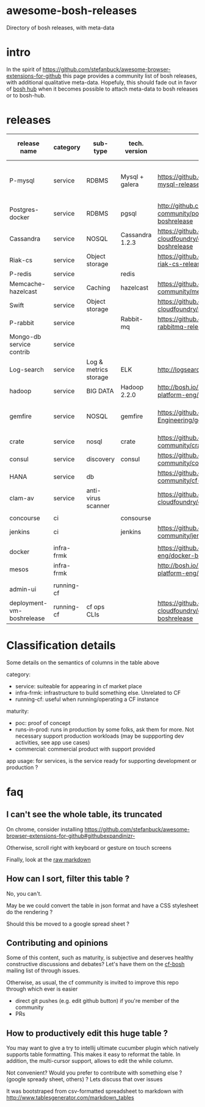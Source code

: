 # awesome-bosh-releases
Directory of bosh releases, with meta-data

# intro

In the spirit of https://github.com/stefanbuck/awesome-browser-extensions-for-github this page provides a community list of bosh releases, with additional qualitative meta-data. Hopefuly, this should fade out in favor of [bosh hub](http://bosh.io/releases) when it becomes possible to attach meta-data to bosh releases or to bosh-hub.

# releases

| release name               | category   | sub-type                | tech. version   | url                                                                      | maturity                           | main contributors   | maintained   | Backlog                                                 | HA in AZ   | Multi-az   | Broker included ??  | app usage  | comment                                                                              | Backup/restore ? |
| -------------------------- | ---------- | ----------------------- | --------------- | ------------------------------------------------------------------------ | ---------------------------------- | ------------------- | ------------ | --------                                                | ---------- | ---------- | ------------------- | ---------- | ---------                                                                            | ---------------- |
| P-mysql                    | service    | RDBMS                   | Mysql + galera  | https://github.com/cloudfoundry/cf-mysql-release                         | commercial                         | pivotal             | yes          | [url](https://www.pivotaltracker.com/n/projects/969486) | yes        | yes        | yes                 | dev        | schema as a service (isolation w.r.t. other workloads)                               | N                |
| Postgres-docker            | service    | RDBMS                   | pgsql           | http://github.com/cloudfoundry-community/postgresql-docker-boshrelease   | poc                                | Stark & wayne       | ?            |                                                         | no         | no         |                     | dev        |                                                                                      | N                |
| Cassandra                  | service    | NOSQL                   | Cassandra 1.2.3 | https://github.com/emc-cloudfoundry/cassandra-cf-service-boshrelease     | runs-in-prod                       | Emc-content         | semi         |                                                         | yes        | yes        |                     | prod       |                                                                                      | N                |
| Riak-cs                    | service    | Object storage          |                 | https://github.com/cloudfoundry/cf-riak-cs-release                       | commercial                         | pivotal             | yes          | [url](https://www.pivotaltracker.com/n/projects/969486) | yes        | planned    | yes                 | prod       |                                                                                      | N                |
| P-redis                    | service    |                         | redis           |                                                                          | commercial                         | pivotal             | yes          |                                                         | yes        |            | yes                 | prod       |                                                                                      | N                |
| Memcache-hazelcast         | service    | Caching                 | hazelcast       | https://github.com/cloudfoundry-community/memcache-release               | runs-in-prod                       | lds                 | yes          |                                                         | yes        |            | yes                 | prod       |                                                                                      | N                |
| Swift                      | service    | Object storage          |                 | https://github.com/emc-cloudfoundry/swift-boshrelease                    | runs-in-prod                       | Emc-content         | semi         |                                                         | yes        |            | no                  | prod       |                                                                                      | N                |
| P-rabbit                   | service    |                         | Rabbit-mq       | https://github.com/pivotal-cf/cf-rabbitmq-release                        | commercial                         | pivotal             | yes          | [url](https://www.pivotaltracker.com/n/projects/969486) | yes        |            | yes                 | prod       |                                                                                      | N                |
| Mongo-db service contrib   | service    |                         |                 |                                                                          | runs-in-prod                       | pivotal             | no           |                                                         | no         |            | v1                  | dev        | [alternative broker](https://github.com/pivotalservices/cf-logsearch-service-broker) | N                |
| Log-search                 | service    | Log & metrics storage   | ELK             | http://logsearch.io/                                                     | runs-in-prod                       | city bank           | yes          |                                                         | yes        |            | no                  | dev        |                                                                                      | N                |
| hadoop                     | service    | BIG DATA                | Hadoop 2.2.0    | http://bosh.io/releases/github.com/cf-platform-eng/hadoop-boshrelease    | poc                                |                     | no           |                                                         | yes        |            | no                  |            |                                                                                      | N                |
| gemfire                    | service    | NOSQL                   | gemfire         | https://github.com/Pivotal-Field-Engineering/gemfire-bosh-release        | poc (commercial version private)   | pivotal             | no           |                                                         |            |            |                     |            |                                                                                      | N                |
| crate                      | service    | nosql                   | crate           | https://github.com/cloudfoundry-community/crate-boshrelease              | poc                                | pivotal             | semi         |                                                         | ?          |            |                     | dev        |                                                                                      | N                |
| consul                     | service    | discovery               | consul          | https://github.com/cloudfoundry-community/consul-boshrelease             | Opensource,??                      | stark & wayne       | yes          |                                                         | ?          |            |                     |            |                                                                                      |                  |
| HANA                       | service    | db                      |                 | https://github.com/cloudfoundry-community/cf-hanadb-broker               | ?                                  | SAP                 | no           |                                                         |            |            |                     |            |                                                                                      |                  |
| clam-av                    | service    | anti-virus scanner      |                 | https://github.com/emc-cloudfoundry/clamav-boshrelease                   |                                    | Emc-content         |              |                                                         |            |            |                     |            |                                                                                      |                  |
|                            |            |                         |                 |                                                                          |                                    |                     |              |                                                         |            |            |                     |            |                                                                                      |                  |
| concourse                  | ci         |                         | consourse       |                                                                          |                                    |                     |              |                                                         |            |            |                     |            |                                                                                      |                  |
| jenkins                    | ci         |                         | jenkins         | https://github.com/cloudfoundry-community/jenkins-boshrelease            | Opensource,??                      | rakuten,            | yes          |                                                         |            |            |                     |            |                                                                                      |                  |
|                            |            |                         |                 |                                                                          |                                    |                     |              |                                                         |            |            |                     |            |                                                                                      |                  |
| docker                     | infra-frmk |                         |                 | https://github.com/cf-platform-eng/docker-boshrelease                    | poc                                | pivotal             |              |                                                         |            | no         | yes                 | n/a        |                                                                                      |                  |
| mesos                      | infra-frmk |                         |                 | http://bosh.io/releases/github.com/cf-platform-eng/mesos-boshrelease     | poc                                | pivotal             |              |                                                         |            |            |                     |            |                                                                                      |                  |
|                            |            |                         |                 |                                                                          |                                    |                     |              |                                                         |            |            |                     |            |                                                                                      |                  |
| admin-ui                   | running-cf |                         |                 |                                                                          | runs-in-prod                       |                     |              |                                                         |            |            |                     |            |                                                                                      |                  |
| deployment-vm-boshrelease  | running-cf | cf ops CLIs             |                 | https://github.com/emc-cloudfoundry/deployment-vm-boshrelease            | runs-in-prod                       | Emc-content         |              |                                                         |            |            |                     |            |                                                                                      |                  |

# Classification details

Some details on the semantics of columns in the table above

category:
  * service: suiteable for appearing in cf market place
  * infra-frmk: infrastructure to build something else. Unrelated to CF
  * running-cf: useful when running/operating a CF instance

maturity:
  * poc: proof of concept
  * runs-in-prod: runs in production by some folks, ask them for more. Not necessary support production workloads (may be suppporting dev activities, see app use cases)
  * commercial: commercial product with support provided

app usage: for services, is the service ready for supporting development or production ?


# faq

## I can't see the whole table, its truncated

On chrome, consider installing https://github.com/stefanbuck/awesome-browser-extensions-for-github#githubexpandinizr-

Otherwise, scroll right with keyboard or gesture on touch screens

Finally, look at the [raw markdown](https://raw.githubusercontent.com/cloudfoundry-community/awesome-bosh-releases/master/README.md)

## How can I sort, filter this table ?

No, you can't.

May be we could convert the table in json format and have a CSS stylesheet do the rendering ?

Should this be moved to a google spread sheet ?

## Contributing and opinions

Some of this content, such as maturity, is subjective and deserves healthy constructive discussions and debates? Let's have them on the [cf-bosh](mailto:cf-bosh@lists.cloudfoundry.org) mailing list of through issues.

Otherwise, as usual, the cf community is invited to improve this repo through which ever is easier
*  direct git pushes (e.g. edit github button) if you're member of the community
*  PRs 

## How to productively edit this huge table ?

You may want to give a try to intellij ultimate cucumber plugin which natively supports table formatting. This makes it easy to reformat the table. In addition, the multi-cursor support, allows to edit the while column.

Not convenient? Would you prefer to contribute with something else ? (google spready sheet, others) ? Lets discuss that over issues

It was bootstraped from csv-formatted spreadsheet to markdown with http://www.tablesgenerator.com/markdown_tables




